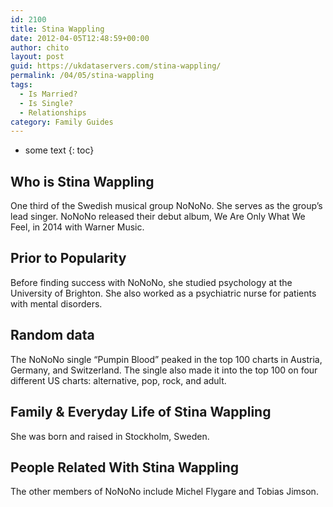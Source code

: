 ```yaml
---
id: 2100
title: Stina Wappling
date: 2012-04-05T12:48:59+00:00
author: chito
layout: post
guid: https://ukdataservers.com/stina-wappling/
permalink: /04/05/stina-wappling
tags:
  - Is Married?
  - Is Single?
  - Relationships
category: Family Guides
---
```


* some text
{: toc}
          
          
## Who is  Stina Wappling
                  
                  
                  
One third of the Swedish musical group NoNoNo. She serves as the group&#8217;s lead singer. NoNoNo released their debut album, We Are Only What We Feel, in 2014 with Warner Music. 
                  
                
                
                
## Prior to Popularity 
                  
                  
                  
Before finding success with NoNoNo, she studied psychology at the University of Brighton. She also worked as a psychiatric nurse for patients with mental disorders. 
                  
                
                
                
## Random data 
                  
                  
                  
The NoNoNo single &#8220;Pumpin Blood&#8221; peaked in the top 100 charts in Austria, Germany, and Switzerland. The single also made it into the top 100 on four different US charts: alternative, pop, rock, and adult. 
                  
                
                
                
## Family & Everyday Life of Stina Wappling
                  
                  
                  
She was born and raised in Stockholm, Sweden. 
                  
                
                
                
## People Related With  Stina Wappling
                  
                  
                  
The other members of NoNoNo include Michel Flygare and Tobias Jimson. 
                  
                
              
            
          
          
          
    
    
  

